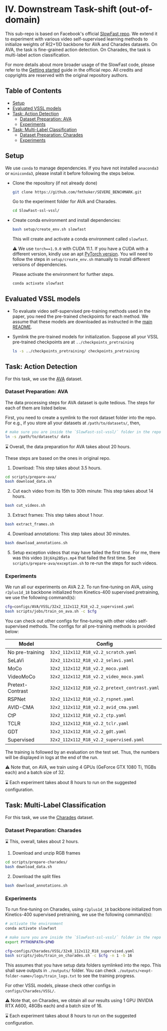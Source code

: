 
# IV. Downstream Task-shift (out-of-domain)

This sub-repo is based on Facebook's official [SlowFast repo](https://github.com/facebookresearch/SlowFast). We extend it to experiment with various video self-supervised learning methods to initialize weights of R(2+1)D backbone for AVA and Charades datasets. On AVA, the task is fine-grained action detection. On Charades, the task is multi-label action classification.

For more details about more broader usage of the SlowFast code, please refer to the [Getting started](https://github.com/facebookresearch/SlowFast/blob/main/GETTING_STARTED.md) guide in the official repo. All credits and copyrights are reserved with the original repository authors.


## Table of Contents

* [Setup](#setup)
* [Evaluated VSSL models](#evaluated-vssl-models)
* [Task: Action Detection](#task-action-detection)
    * [Dataset Preparation: AVA](#dataset-preparation-ava)
    * [Experiments](#expts-ava)
* [Task: Multi-Label Classification](#task-multi-label-classification)
    * [Dataset Preparation: Charades](#dataset-preparation-charades)
    * [Experiments](#expts-charades)

## Setup

We use `conda` to manage dependencies. If you have not installed `anaconda3` or `miniconda3`, please install it before following the steps below.

* Clone the repository (if not already done)
    ```sh
    git clone https://github.com/fmthoker/SEVERE_BENCHMARK.git
    ```
    Go to the experiment folder for AVA and Charades.
    ```sh
    cd SlowFast-ssl-vssl/
    ```
* Create conda environment and install dependencies:
    ```sh
    bash setup/create_env.sh slowfast
    ```
    This will create and activate a conda environment called `slowfast`.
    
    :warning: We use `torch==1.9.0` with CUDA 11.1. If you have a CUDA with a different version, kindly use an apt [PyTorch version](https://pytorch.org/get-started/previous-versions/). You will need to follow the steps in `setup/create_env.sh` manually to install different versions of dependencies.
    
    Please activate the environment for further steps.
    ```sh
    conda activate slowfast
    ```
<!-- * (Refer to the following sections for setting up datasets) Symlink the dataset folder. Suppose Charades and AVA datasets are stored inside `/path/to/datasets/`. Then, run the following from the repo:
    ```sh
    ln -s /path/to/datasets/ data
    ``` -->

## Evaluated VSSL models

* To evaluate video self-supervised pre-training methods used in the paper, you need the pre-trained checkpoints for each method. We assume that these models are downloaded as instructed in the [main README](../README.md).

<!-- * Download those from [here](https://surfdrive.surf.nl/files/index.php/s/Zw9tbuOYAInzVQC), if not already downloaded. Unzip the downloaded file. This will create `checkpoints_pretraining/` folder which contains checkpoints for each of the methods used in the paper. -->

* Symlink the pre-trained models for initialization. Suppose all your VSSL pre-trained checkpoints are at `../checkpoints_pretraining`
    ```sh
    ls -s ../checkpoints_pretraining/ checkpoints_pretraining
    ```

## Task: Action Detection

For this task, we use the [AVA](https://research.google.com/ava/download.html) dataset.

### Dataset Preparation: AVA

The data processing steps for AVA dataset is quite tedious. The steps for each of them are listed below.

First, you need to create a symlink to the root dataset folder into the repo. For e.g., if you store all your datasets at `/path/to/datasets/`, then,
```sh
# make sure you are inside the `SlowFast-ssl-vssl/` folder in the repo
ln -s /path/to/datasets/ data
```

:hourglass: Overall, the data preparation for AVA takes about 20 hours.

These steps are based on the ones in original repo.

1. Download: This step takes about 3.5 hours.
```sh
cd scripts/prepare-ava/
bash download_data.sh
```

2. Cut each video from its 15th to 30th minute: This step takes about 14 hours.
```sh
bash cut_videos.sh
```

3. Extract frames: This step takes about 1 hour.
```sh
bash extract_frames.sh
```

4. Download annotations: This step takes about 30 minutes.
```sh
bash download_annotations.sh
```

5. Setup exception videos that may have failed the first time. For me, there was this video `I8j6Xq2B5ys.mp4` that failed the first time. See `scripts/prepare-ava/exception.sh` to re-run the steps for such videos.

### Experiments <a class="anchor" id="expts-ava"></a>

We run all our experiments on AVA 2.2. To run fine-tuning on AVA, using `r2plus1d_18` backbone initialized from Kinetics-400 supervised pretraining, we use the following command(s):
```sh
cfg=configs/AVA/VSSL/32x2_112x112_R18_v2.2_supervised.yaml
bash scripts/jobs/train_on_ava.sh -c $cfg
```

You can check out other configs for fine-tuning with other video self-supervised methods. The configs for all pre-training methods is provided below:

| **Model**        | **Config**                                    |
|------------------|-----------------------------------------------|
| No pre-training  | `32x2_112x112_R18_v2.2_scratch.yaml`          |
| SeLaVi           | `32x2_112x112_R18_v2.2_selavi.yaml`           |
| MoCo             | `32x2_112x112_R18_v2.2_moco.yaml`             |
| VideoMoCo        | `32x2_112x112_R18_v2.2_video_moco.yaml`       |
| Pretext-Contrast | `32x2_112x112_R18_v2.2_pretext_contrast.yaml` |
| RSPNet           | `32x2_112x112_R18_v2.2_rspnet.yaml`           |
| AVID-CMA         | `32x2_112x112_R18_v2.2_avid_cma.yaml`         |
| CtP              | `32x2_112x112_R18_v2.2_ctp.yaml`              |
| TCLR             | `32x2_112x112_R18_v2.2_tclr.yaml`             |
| GDT              | `32x2_112x112_R18_v2.2_gdt.yaml`              |
| Supervised       | `32x2_112x112_R18_v2.2_supervised.yaml`       |

The training is followed by an evaluation on the test set. Thus, the numbers will be displayed in logs at the end of the run.

:warning: Note that, on AVA, we train using 4 GPUs (GeForce GTX 1080 Ti, 11GBs each) and a batch size of 32.

:hourglass: Each experiment takes about 8 hours to run on the suggested configuration.


## Task: Multi-Label Classification

For this task, we use the [Charades](https://prior.allenai.org/projects/charades) dataset.

### Dataset Preparation: Charades

:hourglass: This, overall, takes about 2 hours.

1. Download and unzip RGB frames
```sh
cd scripts/prepare-charades/
bash download_data.sh
```

2. Download the split files
```sh
bash download_annotations.sh
```

### Experiments <a class="anchor" id="expts-charades"></a>

To run fine-tuning on Charades, using `r2plus1d_18` backbone initialized from Kinetics-400 supervised pretraining, we use the following command(s):
```sh
# activate the environment
conda activate slowfast

# make sure you are inside the `SlowFast-ssl-vssl/` folder in the repo
export PYTHONPATH=$PWD

cfg=configs/Charades/VSSL/32x8_112x112_R18_supervised.yaml
bash scripts/jobs/train_on_charades.sh -c $cfg -n 1 -b 16
```
This assumes that you have setup data folders symlinked into the repo. This shall save outputs in `./outputs/` folder. You can check `./outputs/<expt-folder-name>/logs/train_logs.txt` to see the training progress.

For other VSSL models, please check other configs in `configs/Charades/VSSL/`.

:warning: Note that, on Charades, we obtain all our results using 1 GPU (NVIDIA RTX A600, 48GBs each) and a batch size of 16.

:hourglass: Each experiment takes about 8 hours to run on the suggested configuration.
